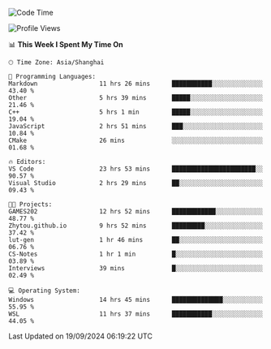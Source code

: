<!--START_SECTION:waka-->
![Code Time](http://img.shields.io/badge/Code%20Time-2%2C001%20hrs%2041%20mins-blue)

![Profile Views](http://img.shields.io/badge/Profile%20Views-0-blue)

📊 **This Week I Spent My Time On** 

```text
🕑︎ Time Zone: Asia/Shanghai

💬 Programming Languages: 
Markdown                 11 hrs 26 mins      ███████████░░░░░░░░░░░░░░   43.40 % 
Other                    5 hrs 39 mins       █████░░░░░░░░░░░░░░░░░░░░   21.46 % 
C++                      5 hrs 1 min         █████░░░░░░░░░░░░░░░░░░░░   19.04 % 
JavaScript               2 hrs 51 mins       ███░░░░░░░░░░░░░░░░░░░░░░   10.84 % 
CMake                    26 mins             ░░░░░░░░░░░░░░░░░░░░░░░░░   01.68 % 

🔥 Editors: 
VS Code                  23 hrs 53 mins      ███████████████████████░░   90.57 % 
Visual Studio            2 hrs 29 mins       ██░░░░░░░░░░░░░░░░░░░░░░░   09.43 % 

🐱‍💻 Projects: 
GAMES202                 12 hrs 52 mins      ████████████░░░░░░░░░░░░░   48.77 % 
Zhytou.github.io         9 hrs 52 mins       █████████░░░░░░░░░░░░░░░░   37.42 % 
lut-gen                  1 hr 46 mins        ██░░░░░░░░░░░░░░░░░░░░░░░   06.76 % 
CS-Notes                 1 hr 1 min          █░░░░░░░░░░░░░░░░░░░░░░░░   03.89 % 
Interviews               39 mins             █░░░░░░░░░░░░░░░░░░░░░░░░   02.49 % 

💻 Operating System: 
Windows                  14 hrs 45 mins      ██████████████░░░░░░░░░░░   55.95 % 
WSL                      11 hrs 37 mins      ███████████░░░░░░░░░░░░░░   44.05 % 
```


 Last Updated on 19/09/2024 06:19:22 UTC
<!--END_SECTION:waka-->